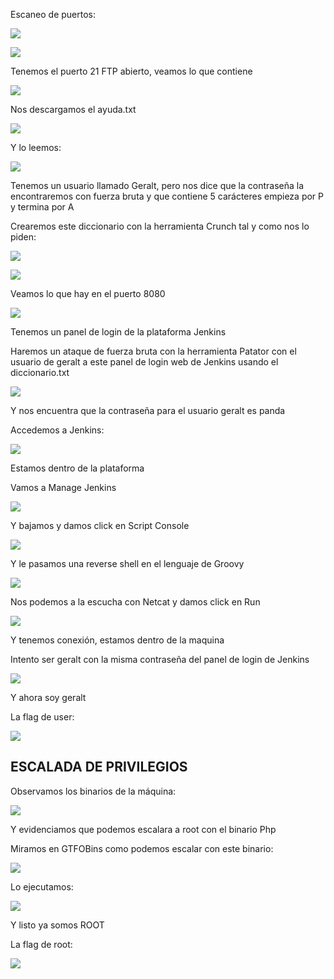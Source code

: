 Escaneo de puertos:

![](../../../Images/Pasted%20image%2020240801181031.png)

![](../../../Images/Pasted%20image%2020240801181054.png)

Tenemos el puerto 21 FTP abierto, veamos lo que contiene

![](../../../Images/Pasted%20image%2020240801181357.png)

Nos descargamos el ayuda.txt 

![](../../../Images/Pasted%20image%2020240801181447.png)

Y lo leemos:

![](../../../Images/Pasted%20image%2020240801181511.png)

Tenemos un usuario llamado Geralt, pero nos dice que la contraseña la encontraremos con fuerza bruta y que contiene 5 carácteres empieza por P y termina por A

Crearemos este diccionario con la herramienta Crunch tal y como nos lo piden:

![](../../../Images/Pasted%20image%2020240802185011.png)

![](../../../Images/Pasted%20image%2020240802185034.png)

Veamos lo que hay en el puerto 8080

![](../../../Images/Pasted%20image%2020240801181635.png)

Tenemos un panel de login de la plataforma Jenkins

Haremos un ataque de fuerza bruta con la herramienta Patator con el usuario de geralt a este panel de login web de Jenkins usando el diccionario.txt 

![](../../../Images/Pasted%20image%2020240802184826.png)

Y nos encuentra que la contraseña para el usuario geralt es panda

Accedemos a Jenkins:

![](../../../Images/Pasted%20image%2020240802185205.png)

Estamos dentro de la plataforma

Vamos a Manage Jenkins

![](../../../Images/Pasted%20image%2020240802185314.png)

Y bajamos y damos click en Script Console

![](../../../Images/Pasted%20image%2020240802185425.png)

Y le pasamos una reverse shell en el lenguaje de Groovy

![](../../../Images/Pasted%20image%2020240802185519.png)

Nos podemos a la escucha con Netcat y damos click en Run

![](../../../Images/Pasted%20image%2020240802185908.png)

Y tenemos conexión, estamos dentro de la maquina

Intento ser geralt con la misma contraseña del panel de login de Jenkins

![](../../../Images/Pasted%20image%2020240802190042.png)

Y ahora soy geralt

La flag de user:

![](../../../Images/Pasted%20image%2020240802190119.png)

## ESCALADA DE PRIVILEGIOS

Observamos los binarios de la máquina:

![](../../../Images/Pasted%20image%2020240802190221.png)

Y evidenciamos que podemos escalara a root con el binario Php

Miramos en GTFOBins como podemos escalar con este binario:

![](../../../Images/Pasted%20image%2020240802190406.png)

Lo ejecutamos:

![](../../../Images/Pasted%20image%2020240802190724.png)

Y listo ya somos ROOT

La flag de root:

![](../../../Images/Pasted%20image%2020240802190909.png)


